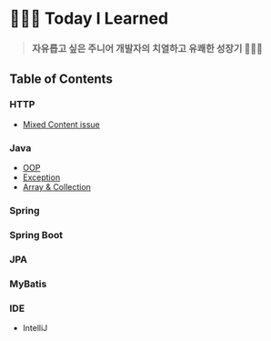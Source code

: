 # 🧑🏻‍💻 Today I Learned

> ### 자유롭고 싶은 주니어 개발자의 치열하고 유쾌한 성장기 🧑🏻‍💻



## Table of Contents



### HTTP

* [Mixed Content issue](http/mixed-content-issue.md)



### Java

* [OOP](java/oop.md)
* [Exception](java/exception.md)
* [Array & Collection](java/array-collection.md)



### Spring



### Spring Boot



### JPA



### MyBatis



### IDE

* IntelliJ
